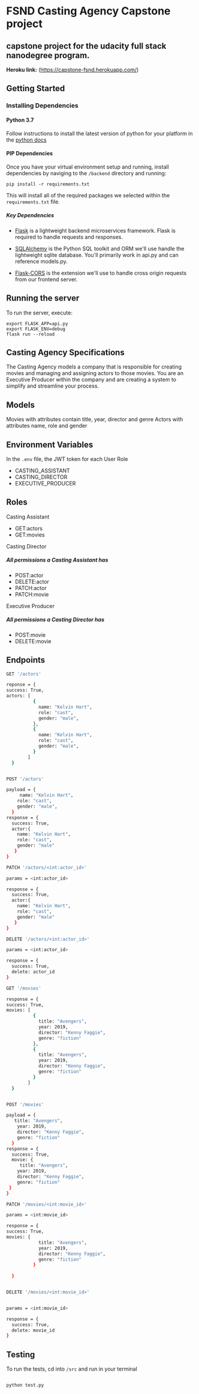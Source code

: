 # FSND Casting Agency Capstone project

## capstone project for the udacity full stack nanodegree program.

**Heroku link:** (https://capstone-fsnd.herokuapp.com/)

## Getting Started

### Installing Dependencies

#### Python 3.7

Follow instructions to install the latest version of python for your platform in the [python docs](https://docs.python.org/3/using/unix.html#getting-and-installing-the-latest-version-of-python)

#### PIP Dependencies

Once you have your virtual environment setup and running, install dependencies by naviging to the `/backend` directory and running:

```
pip install -r requirements.txt
```

This will install all of the required packages we selected within the `requirements.txt` file.

##### Key Dependencies

- [Flask](http://flask.pocoo.org/) is a lightweight backend microservices framework. Flask is required to handle requests and responses.

- [SQLAlchemy](https://www.sqlalchemy.org/) is the Python SQL toolkit and ORM we'll use handle the lightweight sqlite database. You'll primarily work in api.py and can reference models.py.

- [Flask-CORS](https://flask-cors.readthedocs.io/en/latest/#) is the extension we'll use to handle cross origin requests from our frontend server.

## Running the server

To run the server, execute:

```
export FLASK_APP=api.py
export FLASK_ENV=debug
flask run --reload
```


## Casting Agency Specifications

The Casting Agency models a company that is responsible for creating movies and managing and assigning actors to those movies. You are an Executive Producer within the company and are creating a system to simplify and streamline your process.

## Models

Movies with attributes contain title, year, director and genre
Actors with attributes name, role and gender

## Environment Variables

In the `.env` file, the JWT token for each User Role
- CASTING_ASSISTANT
- CASTING_DIRECTOR
- EXECUTIVE_PRODUCER

## Roles

Casting Assistant

- GET:actors
- GET:movies

Casting Director
#####  All permissions a Casting Assistant has
- POST:actor
- DELETE:actor
- PATCH:actor
- PATCH:movie

Executive Producer

##### All permissions a Casting Director has
- POST:movie
- DELETE:movie

## Endpoints

`````bash
GET '/actors'

reponse = {
success: True,
actors: [
          {
            name: "Kelvin Hart",
            role: "cast",
            gender: "male",
          },
          {
            name: "Kelvin Hart",
            role: "cast",
            gender: "male",
          }
        ]
  }


POST '/actors'

payload = {
     name: "Kelvin Hart",
    role: "cast",
    gender: "male",
  }
response = {
  success: True,
  actor:{  
    name: "Kelvin Hart",
    role: "cast",
    gender: "male"
   }
}

PATCH '/actors/<int:actor_id>'

params = <int:actor_id>

response = {
  success: True,
  actor:{  
    name: "Kelvin Hart",
    role: "cast",
    gender: "male"
   }
}

DELETE '/actors/<int:actor_id>'

params = <int:actor_id>

response = {
  success: True,
  delete: actor_id
}

GET '/movies'

response = {
success: True,
movies: [
          {
            title: "Avengers",
            year: 2019,
            director: "Kenny Faggie",
            genre: "fiction"
          },
          {   
            title: "Avengers",
            year: 2019,
            director: "Kenny Faggie",
            genre: "fiction"
          }
        ]
  }


POST '/movies'

payload = {
   title: "Avengers",
    year: 2019,
    director: "Kenny Faggie",
    genre: "fiction"
  }
response = {
  success: True,
  movie: {
     title: "Avengers",
    year: 2019,
    director: "Kenny Faggie",
    genre: "fiction"
 }
}

PATCH '/movies/<int:movie_id>'

params = <int:movie_id>

response = {
success: True,
movies: {   
            title: "Avengers",
            year: 2019,
            director: "Kenny Faggie",
            genre: "fiction"
          }
        
  }


DELETE '/movies/<int:movie_id>'


params = <int:movie_id>

response = {
  success: True,
  delete: movie_id
} 

`````
## Testing

To run the tests, cd into `/src` and run in your terminal

```bash

python test.py
`````
